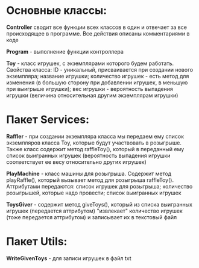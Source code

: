# Основные классы:

**Controller** сводит все функции всех классов в один и отвечает за все происходящее в программе.
Все действия описаны комментариями в коде


**Program** - выполнение функции контроллера

**Toy** - класс игрушек, с экземплярами которого будем работать. Свойства класса: ID - уникальный,
присваивается при создании нового экземпляра; название игрушки; количество игрушек - есть метод для 
изменения (в большую сторону при добавлении игрушек, в меньшую при выигрыше игрушки); 
вес игрушки - вероятность выпадения игрушки (величина относительная другим экземплярам игрушки)


# Пакет Services:

**Raffler** - при создании экземпляра класса мы передаем ему список 
экземпляров класса Toy, которые будут участвовать в розыгрыше. 
Также класс содержит метод raffleToy(), который в переданный ему 
список выигранных игрушек (вероятность выпадения игрушки соответствует ее весу относительно 
других игрушек)

**PlayMachine** - класс машины для розыгрыша. Содержит метод playRaffle(), который вызывает 
метод для розыгрыша raffleToy(). Аттрибутами передаются: список игрушек для розыгрыша; количество
розыгрышей, которые надо провести; список выигранных игрушек

**ToysGiver** - содержит метод giveToys(), который из списка выигранных игрушек (передается аттрибутом)
"извлекает" количество игрушек (тоже передается аттрибутом) и записывает их в текстовый файл


# Пакет Utils:

**WriteGivenToys** -  для записи игрушек в файл txt




